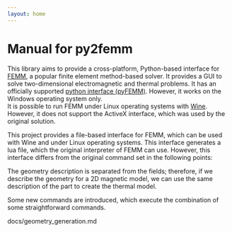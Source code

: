 ```yaml
---
layout: home
---
```

# Manual for py2femm

This library aims to provide a cross-platform, Python-based interface for [FEMM](https://www.femm.info/wiki/HomePage), a
popular finite element method-based solver. It provides a GUI to solve two-dimensional electromagnetic and thermal
problems.
It has an officially supported [python interface (pyFEMM)](https://www.femm.info/wiki/pyFEMM). However, it works on the
Windows operating system only.  
It is possible to run FEMM under Linux operating systems with [Wine](https://www.winehq.org/). However, it does not
support the ActiveX interface, which was used by the original solution.

This project provides a file-based interface for FEMM, which can be used with Wine and under Linux operating systems.
This interface generates a lua file, which the original interpreter of FEMM can use. However, this interface differs
from the original command set in the following points:

The geometry description is separated from the fields; therefore, if we describe the geometry for a 2D magnetic model,
we can use the same description of the part to create the thermal model.

Some new commands are introduced, which execute the combination of some straightforward commands.


docs/geometry_generation.md